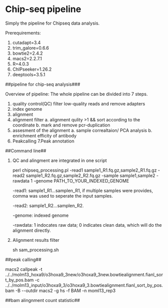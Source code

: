 # Chip-seq pipeline
Simply the pipeline for Chipseq data analysis.

Prerequirements:
  1. cutadapt=3.4
  2. trim_galore=0.6.6
  3. bowtie2=2.4.2
  4. macs2=2.2.7.1
  4. R=4.0.3
  5. ChIPseeker=1.26.2
  6. deeptools=3.5.1

##pipeline for chip-seq analysis###

Overview of pipeline: The whole pipeline can be divided into 7 steps.
   1. quality control(QC)
   filter low-quality reads and remove adapters 
   2. index genome
   3. alignment
   4. alignment filter
     a. alignment qulity >1 && sort according to the coordinate
     b. mark and remove pcr-duplication
   5. assesment of the alignment 
     a. sample correaltaion/ PCA analysis
     b. enrichment efficity of antibody
   6. Peakcalling
   7.Peak annotation

##Command line##
1. QC and alingment are integrated in one script

    perl chipseq_processing.pl -read1 sample1_R1.fq.gz,sample2_R1.fq.gz -read2 sample1_R2.fq.gz,sample2_R2.fq.gz -sample sample1,sample2 -rawdata 1 -genome PATH_TO_YOUR_INDEXED_GENOME

    -read1: sample1_R1...samplen_R1, if multiple samples were provides, comma was used to seperate the input samples.

    -read2: sample1_R2...samplen_R2.

    -genome: indexed genome 

    -rawdata: 1 indocates raw data; 0 indicates clean data, which will do the alignment directly.


2. Alignment results filter
    
    sh sam_processing.sh 
  

##peak calling##
 
 macs2 callpeak -t ../../molm13_hoxa9/o3hoxa9_3new/o3hoxa9_3new.bowtiealignment.fianl_sort_by_pos.bam -c ../../molm13_input/o3hoxa9_3/o3hoxa9_3.bowtiealignment.fianl_sort_by_pos.bam -B --outdir macs2 -g hs -f BAM -n moml13_rep3 
 
##bam alingnment count statistic##


